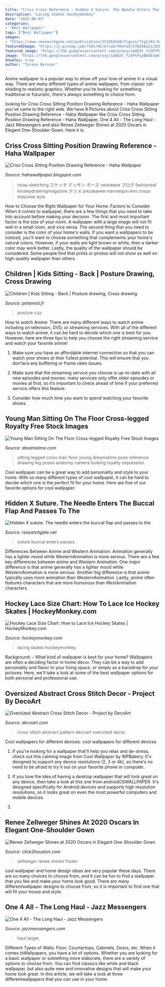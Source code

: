 ```yaml
---
title: "Criss Cross Reference : Hidden X Suture. The Needle Enters The Buccal Flap And Passes To The"
description: "Lacing skates hockeymonkey"
date: "2022-09-03"
categories:
- "Best Wallpaper"
tags: ["Best Wallpaper"]
images:
- "https://www.researchgate.net/publication/311954540/figure/fig2/AS:444604806897665@1483013454138/Hidden-X-suture-The-needle-enters-the-buccal-flap-and-passes-to-the-opposite-side-in-a_Q640.jpg"
featuredImage: "https://i.pinimg.com/736x/95/ef/a5/95efa572fbd58a21c82b6863d38092a1.jpg"
featured_image: "https://lh6.googleusercontent.com/proxy/iwOQ3t_fz5PtPuyBAS0JqHrIWbPSfR6W_0x615bf35ZH0-7mQnNqxOKFDVqCoCZqKWenG0T4nj_G3dd3AGSxwyczwYkPTlOgxerbcKY_quiNEsYOZaq0I_ZHcQ=w1200-h630-p-k-no-nu"
image: "https://lh6.googleusercontent.com/proxy/iwOQ3t_fz5PtPuyBAS0JqHrIWbPSfR6W_0x615bf35ZH0-7mQnNqxOKFDVqCoCZqKWenG0T4nj_G3dd3AGSxwyczwYkPTlOgxerbcKY_quiNEsYOZaq0I_ZHcQ=w1200-h630-p-k-no-nu"
ShowToc: true
author: "Tyrese Bernier"
---
```



Anime wallpaper is a popular way to show off your love of anime in a visual way. There are many different types of anime wallpaper, from classic cel-shading to realistic graphics. Whether you're looking for something traditional or futuristic, there's always something to choice from.

	

		
looking for Criss Cross Sitting Position Drawing Reference - Haha Wallpaper you've came to the right web. We have 8 Pictures about Criss Cross Sitting Position Drawing Reference - Haha Wallpaper like Criss Cross Sitting Position Drawing Reference - Haha Wallpaper, One 4 All - The Long Haul - Jazz Messengers and also Renee Zellweger Shines at 2020 Oscars in Elegant One-Shoulder Gown. Here it is:
		
    
## Criss Cross Sitting Position Drawing Reference - Haha Wallpaper

<img loading=lazy src="https://lh6.googleusercontent.com/proxy/iwOQ3t_fz5PtPuyBAS0JqHrIWbPSfR6W_0x615bf35ZH0-7mQnNqxOKFDVqCoCZqKWenG0T4nj_G3dd3AGSxwyczwYkPTlOgxerbcKY_quiNEsYOZaq0I_ZHcQ=w1200-h630-p-k-no-nu" onerror="this.onerror=null;this.src='https://tse3.mm.bing.net/th?id=OIP.qwy2jZbFLWBxSNRShoQN4wAAAA&amp;pid=15.1';" alt="Criss Cross Sitting Position Drawing Reference - Haha Wallpaper">

_Source: hahawallpaper.blogspot.com_

>позы sketching スケッチ デッサン ポーズ человека ブログ fashioneal kinsleydrawingmagazine ナツメ рисования mannequin kmi cosas esquisse ayla. 

	

How to Choose the Right Wallpaper for Your Home: Factors to Consider
When it comes to wallpaper, there are a few things that you need to take into account before making your decision. The first and most important factor is the size of your room. A wallpaper with a large image will not fit well in a small room, and vice versa. 
The second thing that you need to consider is the color of your home's walls. If you want a wallpapers to be noticed, you'll want to choose something that complements your home's natural colors. However, if your walls are light brown or white, then a darker color may work better. 
Lastly, the quality of the wallpaper should be considered. Some people find that prints or photos will not show as well on high-quality wallpaper than others.

    
## Children | Kids Sitting - Back | Posture Drawing, Cross Drawing

<img loading=lazy src="https://i.pinimg.com/736x/95/ef/a5/95efa572fbd58a21c82b6863d38092a1.jpg" onerror="this.onerror=null;this.src='https://tse3.mm.bing.net/th?id=OIP.zgqmpH45UxHEOfpNnV2FNwHaLH&amp;pid=15.1';" alt="Children | Kids Sitting - Back | Posture drawing, Cross drawing">

_Source: pinterest.fr_

>posture cuz. 

	

How to watch Anime: There are many different ways to watch anime including on television, DVD, or streaming services.
With all of the different ways to watch anime, it can be hard to decide which one is best for you. However, here are three tips to help you choose the right streaming service and watch your favorite anime!
1. Make sure you have an affordable internet connection so that you can watch your shows at their fullest potential. This will ensure that you don’tera any buffering or frame rates issues.

2. Make sure that the streaming service you choose is up-to-date with all new episodes and movies. many services only offer older episodes or movies at first, so it’s important to check ahead of time if your preferred service offers this feature.

3. Consider how much time you want to spend watching your favorite shows.

    
## Young Man Sitting On The Floor Cross-legged Royalty Free Stock Images

<img loading=lazy src="http://thumbs.dreamstime.com/z/young-man-sitting-floor-cross-legged-20611159.jpg" onerror="this.onerror=null;this.src='https://tse1.mm.bing.net/th?id=OIP.ah4kkf9BWdYPRckp7OO1YgHaKD&amp;pid=15.1';" alt="Young Man Sitting On The Floor Cross-legged Royalty Free Stock Images">

_Source: dreamstime.com_

>sitting legged cross man floor young dreamstime pose reference drawing leg poses anatomy camera looking royalty expression. 

	

Cool wallpaper can be a great way to add personality and style to your home. With so many different types of cool wallpaper, it can be hard to decide which one is the perfect fit for your home. Here are five of our favorite options for cool wallpaper: 

    
## Hidden X Suture. The Needle Enters The Buccal Flap And Passes To The

<img loading=lazy src="https://www.researchgate.net/publication/311954540/figure/fig2/AS:444604806897665@1483013454138/Hidden-X-suture-The-needle-enters-the-buccal-flap-and-passes-to-the-opposite-side-in-a_Q640.jpg" onerror="this.onerror=null;this.src='https://tse1.mm.bing.net/th?id=OIP.5B_LjiIArroR7bJQKY9RUgAAAA&amp;pid=15.1';" alt="Hidden X suture. The needle enters the buccal flap and passes to the">

_Source: researchgate.net_

>suture buccal enters passes. 

	

Differences Between Anime and Western Animation: Animation generally has a lighter mood while WesternAnimation is more serious.
There are a few key differences between anime and Western Animation. One major difference is that anime generally has a lighter mood while WesternAnimation is more serious. Another big difference is that anime typically uses more animation than WesternAnimation. Lastly, anime often features characters that are more humorous than WestAnimation characters.

    
## Hockey Lace Size Chart: How To Lace Ice Hockey Skates | HockeyMonkey.com

<img loading=lazy src="https://www.hockeymonkey.com/media/wysiwyg/Hockey/guides/under-criss-cross-lacing.jpg" onerror="this.onerror=null;this.src='https://tse2.mm.bing.net/th?id=OIP.MfmpxiG0OWoWKG77Cb79iQHaJo&amp;pid=15.1';" alt="Hockey Lace Size Chart: How to Lace Ice Hockey Skates | HockeyMonkey.com">

_Source: hockeymonkey.com_

>lacing skates hockeymonkey. 

	

Background: - What kind of wallpaper is best for your home?
Wallpapers are often a deciding factor in home décor. They can be a way to add personality and flavor to your living space, or simply as a backdrop for your pictures. Here, we'll take a look at some of the best wallpaper options for both personal and professional use.

    
## Oversized Abstract Cross Stitch Decor - Project By DecoArt

<img loading=lazy src="http://decoart.com/img/projects/files/2983_download_cross_stitch_pattern.jpg" onerror="this.onerror=null;this.src='https://tse2.mm.bing.net/th?id=OIP.i6ty-NvklPozbX_BQjdNFwHaHa&amp;pid=15.1';" alt="Oversized Abstract Cross Stitch Decor - Project by DecoArt">

_Source: decoart.com_

>cross stitch abstract pattern decoart oversized decor. 

	

Cool wallpapers for different devices:
cool wallpapers for different devices 

1. If you're looking for a wallpaper that'll help you relax and de-stress, check out this calming image from Cool Wallpaper by WPBakery. It's designed to support any device resolutions (2, 3 or 4k), so there's no need to be afraid to try it out on your favorite phone or computer.

2. If you love the idea of having a desktop wallpaper that will look great on any device, then take a look at this one from androidOSWALLPAPER. It's designed specifically for Android devices and supports high resolution resolutions, so it looks great on even the most powerful computers and mobile devices.

3.

    
## Renee Zellweger Shines At 2020 Oscars In Elegant One-Shoulder Gown

<img loading=lazy src="https://www.etonline.com/sites/default/files/styles/970xh/public/images/2020-01/gettyimages-1197741059.jpg?itok=Kv8pkpV6" onerror="this.onerror=null;this.src='https://tse1.mm.bing.net/th?id=OIP.TRX-GuHYJZbbJdsr2WCzQAHaLH&amp;pid=15.1';" alt="Renee Zellweger Shines at 2020 Oscars in Elegant One-Shoulder Gown">

_Source: click2houston.com_

>zellweger renee shines frazer. 

	

cool wallpaper and home design ideas are very popular these days. There are so many choices to choose from, and it can be fun to find a wallpaper that you like and make your home look good. There are many differentwallpaper designs to choose from, so it is important to find one that will fit your house and style.

    
## One 4 All - The Long Haul - Jazz Messengers

<img loading=lazy src="https://www.jazzmessengers.com/14083-large_default/one-4-all-the-long-haul.jpg" onerror="this.onerror=null;this.src='https://tse3.mm.bing.net/th?id=OIP.GsblTMk06swLAWNsNHh5_QAAAA&amp;pid=15.1';" alt="One 4 All - The Long Haul - Jazz Messengers">

_Source: jazzmessengers.com_

>haul larger. 

	

Different Types of Walls: Floor, Countertops, Cabinets, Doors, etc.
When it comes toWallpapers, you have a lot of options. Whether you are looking for a basic wallpaper or something more elaborate, there are a variety of options to choose from. You can find classics like white and black wallpaper, but also quite new and innovative designs that will make your home look great. In this article, we will take a look at three differentwallpapers that you can use in your home.

